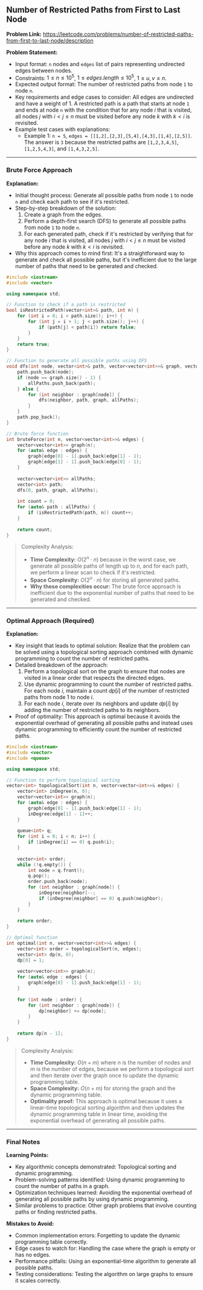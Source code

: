 ## Number of Restricted Paths from First to Last Node

**Problem Link:** https://leetcode.com/problems/number-of-restricted-paths-from-first-to-last-node/description

**Problem Statement:**
- Input format: `n` nodes and `edges` list of pairs representing undirected edges between nodes.
- Constraints: $1 \leq n \leq 10^5$, $1 \leq edges.length \leq 10^5$, $1 \leq u, v \leq n$.
- Expected output format: The number of restricted paths from node `1` to node `n`.
- Key requirements and edge cases to consider: All edges are undirected and have a weight of 1. A restricted path is a path that starts at node `1` and ends at node `n` with the condition that for any node $i$ that is visited, all nodes $j$ with $i < j \leq n$ must be visited before any node $k$ with $k < i$ is revisited.
- Example test cases with explanations:
  - Example 1: `n = 5`, `edges = [[1,2],[2,3],[5,4],[4,3],[1,4],[2,5]]`. The answer is `3` because the restricted paths are `[1,2,3,4,5]`, `[1,2,5,4,3]`, and `[1,4,3,2,5]`.

---

### Brute Force Approach

**Explanation:**
- Initial thought process: Generate all possible paths from node `1` to node `n` and check each path to see if it's restricted.
- Step-by-step breakdown of the solution:
  1. Create a graph from the edges.
  2. Perform a depth-first search (DFS) to generate all possible paths from node `1` to node `n`.
  3. For each generated path, check if it's restricted by verifying that for any node $i$ that is visited, all nodes $j$ with $i < j \leq n$ must be visited before any node $k$ with $k < i$ is revisited.
- Why this approach comes to mind first: It's a straightforward way to generate and check all possible paths, but it's inefficient due to the large number of paths that need to be generated and checked.

```cpp
#include <iostream>
#include <vector>

using namespace std;

// Function to check if a path is restricted
bool isRestrictedPath(vector<int>& path, int n) {
    for (int i = 0; i < path.size(); i++) {
        for (int j = i + 1; j < path.size(); j++) {
            if (path[j] < path[i]) return false;
        }
    }
    return true;
}

// Function to generate all possible paths using DFS
void dfs(int node, vector<int>& path, vector<vector<int>>& graph, vector<vector<int>>& allPaths) {
    path.push_back(node);
    if (node == graph.size() - 1) {
        allPaths.push_back(path);
    } else {
        for (int neighbor : graph[node]) {
            dfs(neighbor, path, graph, allPaths);
        }
    }
    path.pop_back();
}

// Brute force function
int bruteForce(int n, vector<vector<int>>& edges) {
    vector<vector<int>> graph(n);
    for (auto& edge : edges) {
        graph[edge[0] - 1].push_back(edge[1] - 1);
        graph[edge[1] - 1].push_back(edge[0] - 1);
    }
    
    vector<vector<int>> allPaths;
    vector<int> path;
    dfs(0, path, graph, allPaths);
    
    int count = 0;
    for (auto& path : allPaths) {
        if (isRestrictedPath(path, n)) count++;
    }
    
    return count;
}
```

> Complexity Analysis:
> - **Time Complexity:** $O(2^n \cdot n)$ because in the worst case, we generate all possible paths of length up to $n$, and for each path, we perform a linear scan to check if it's restricted.
> - **Space Complexity:** $O(2^n \cdot n)$ for storing all generated paths.
> - **Why these complexities occur:** The brute force approach is inefficient due to the exponential number of paths that need to be generated and checked.

---

### Optimal Approach (Required)

**Explanation:**
- Key insight that leads to optimal solution: Realize that the problem can be solved using a topological sorting approach combined with dynamic programming to count the number of restricted paths.
- Detailed breakdown of the approach:
  1. Perform a topological sort on the graph to ensure that nodes are visited in a linear order that respects the directed edges.
  2. Use dynamic programming to count the number of restricted paths. For each node $i$, maintain a count $dp[i]$ of the number of restricted paths from node $1$ to node $i$.
  3. For each node $i$, iterate over its neighbors and update $dp[i]$ by adding the number of restricted paths to its neighbors.
- Proof of optimality: This approach is optimal because it avoids the exponential overhead of generating all possible paths and instead uses dynamic programming to efficiently count the number of restricted paths.

```cpp
#include <iostream>
#include <vector>
#include <queue>

using namespace std;

// Function to perform topological sorting
vector<int> topologicalSort(int n, vector<vector<int>>& edges) {
    vector<int> inDegree(n, 0);
    vector<vector<int>> graph(n);
    for (auto& edge : edges) {
        graph[edge[0] - 1].push_back(edge[1] - 1);
        inDegree[edge[1] - 1]++;
    }
    
    queue<int> q;
    for (int i = 0; i < n; i++) {
        if (inDegree[i] == 0) q.push(i);
    }
    
    vector<int> order;
    while (!q.empty()) {
        int node = q.front();
        q.pop();
        order.push_back(node);
        for (int neighbor : graph[node]) {
            inDegree[neighbor]--;
            if (inDegree[neighbor] == 0) q.push(neighbor);
        }
    }
    
    return order;
}

// Optimal function
int optimal(int n, vector<vector<int>>& edges) {
    vector<int> order = topologicalSort(n, edges);
    vector<int> dp(n, 0);
    dp[0] = 1;
    
    vector<vector<int>> graph(n);
    for (auto& edge : edges) {
        graph[edge[0] - 1].push_back(edge[1] - 1);
    }
    
    for (int node : order) {
        for (int neighbor : graph[node]) {
            dp[neighbor] += dp[node];
        }
    }
    
    return dp[n - 1];
}
```

> Complexity Analysis:
> - **Time Complexity:** $O(n + m)$ where $n$ is the number of nodes and $m$ is the number of edges, because we perform a topological sort and then iterate over the graph once to update the dynamic programming table.
> - **Space Complexity:** $O(n + m)$ for storing the graph and the dynamic programming table.
> - **Optimality proof:** This approach is optimal because it uses a linear-time topological sorting algorithm and then updates the dynamic programming table in linear time, avoiding the exponential overhead of generating all possible paths.

---

### Final Notes

**Learning Points:**
- Key algorithmic concepts demonstrated: Topological sorting and dynamic programming.
- Problem-solving patterns identified: Using dynamic programming to count the number of paths in a graph.
- Optimization techniques learned: Avoiding the exponential overhead of generating all possible paths by using dynamic programming.
- Similar problems to practice: Other graph problems that involve counting paths or finding restricted paths.

**Mistakes to Avoid:**
- Common implementation errors: Forgetting to update the dynamic programming table correctly.
- Edge cases to watch for: Handling the case where the graph is empty or has no edges.
- Performance pitfalls: Using an exponential-time algorithm to generate all possible paths.
- Testing considerations: Testing the algorithm on large graphs to ensure it scales correctly.